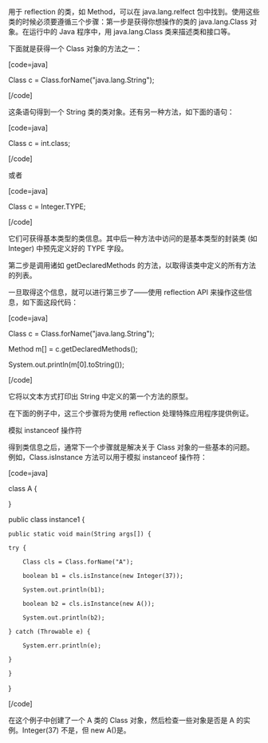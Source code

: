 用于 reflection 的类，如 Method，可以在 java.lang.relfect 包中找到。使用这些类的时候必须要遵循三个步骤：第一步是获得你想操作的类的 java.lang.Class 对象。在运行中的 Java 程序中，用 java.lang.Class 类来描述类和接口等。 
下面就是获得一个 Class 对象的方法之一：
[code=java]
Class c = Class.forName("java.lang.String");
[/code]
这条语句得到一个 String 类的类对象。还有另一种方法，如下面的语句：
[code=java]
Class c = int.class;
[/code]
或者
[code=java]
Class c = Integer.TYPE;
[/code]
它们可获得基本类型的类信息。其中后一种方法中访问的是基本类型的封装类 (如 Integer) 中预先定义好的 TYPE 字段。
第二步是调用诸如 getDeclaredMethods 的方法，以取得该类中定义的所有方法的列表。
一旦取得这个信息，就可以进行第三步了——使用 reflection API 来操作这些信息，如下面这段代码：
[code=java]
Class c = Class.forName("java.lang.String");
Method m[] = c.getDeclaredMethods();
System.out.println(m[0].toString());
[/code]
它将以文本方式打印出 String 中定义的第一个方法的原型。
在下面的例子中，这三个步骤将为使用 reflection 处理特殊应用程序提供例证。
模拟 instanceof 操作符
得到类信息之后，通常下一个步骤就是解决关于 Class 对象的一些基本的问题。例如，Class.isInstance 方法可以用于模拟 instanceof 操作符：
[code=java]
class A {

}

public class instance1 {
	public static void main(String args[]) {
	try {
		Class cls = Class.forName("A");
		boolean b1 = cls.isInstance(new Integer(37));
		System.out.println(b1);
		boolean b2 = cls.isInstance(new A());
		System.out.println(b2);
	} catch (Throwable e) {
		System.err.println(e);
	}
	}
}
[/code]
在这个例子中创建了一个 A 类的 Class 对象，然后检查一些对象是否是 A 的实例。Integer(37) 不是，但 new A()是。